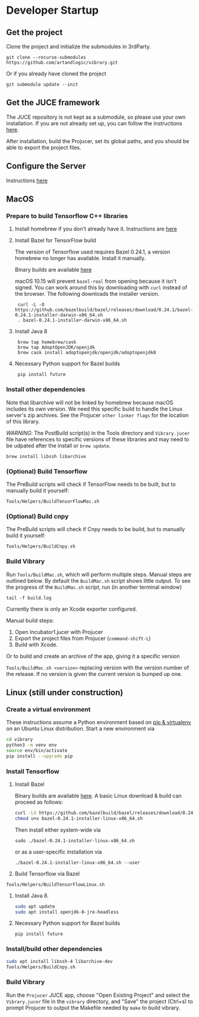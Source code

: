 # Developer Startup

## Get the project

Clone the project and initialize the submodules in 3rdParty.

    git clone --recurse-submodules https://github.com/artandlogic/vibrary.git

Or if you already have cloned the project
        
    git submodule update --init


## Get the JUCE framework

The JUCE repository is not kept as a submodule, so please use your own installation. If you are not already set up, you can follow the instructions [here](https://github.com/WeAreROLI/JUCE).

After installation, build the Projucer, set its global paths, and you should be able to export the project files.

## Configure the Server

Instructions [here](./README-Server.md)

## MacOS

### Prepare to build Tensorflow C++ libraries

1. Install homebrew if you don't already have it. Instructions are [here](https://brew.sh)

1. Install Bazel for TensorFlow build

    The version of Tensorflow used requires Bazel 0.24.1, a version homebrew no longer has available. Install it manually.

    Binary builds are available [here](https://github.com/bazelbuild/bazel/releases/tag/0.24.1)
    
    macOS 10.15 will prevent `bazel-real` from opening because it isn't signed. You can work around this by downloading with `curl` instead of the browser. The following downloads the installer version. 
    
        curl -L -O https://github.com/bazelbuild/bazel/releases/download/0.24.1/bazel-0.24.1-installer-darwin-x86_64.sh
        . bazel-0.24.1-installer-darwin-x86_64.sh
    
1. Install Java 8

        brew tap homebrew/cask
        brew tap AdoptOpenJDK/openjdk
        brew cask install adoptopenjdk/openjdk/adoptopenjdk8
    
1. Necessary Python support for Bazel builds
   
        pip install future
    
### Install other dependencies

Note that libarchive will not be linked by homebrew because macOS includes its own version. We need this specific build to handle the Linux server's zip archives. See the Projucer `other linker flags` for the location of this library.

*WARNING*: The PostBuild script(s) in the Tools directory and `Vibrary.jucer` file have references to specific versions of these libraries and may need to be udpated after the install or `brew update`.

    brew install libssh libarchive

### (Optional) Build Tensorflow

The PreBuild scripts will check if TensorFlow needs to be built, but to manually build it yourself:

    Tools/Helpers/BuildTensorFlowMac.sh


### (Optional) Build cnpy

The PreBuild scripts will check if Cnpy needs to be build, but to manually build it yourself:

    Tools/Helpers/BuildCnpy.sh

### Build Vibrary

Run `Tools/BuildMac.sh`, which will perform multiple steps.  Manual steps are outlined below.
By default the `BuildMac.sh` script shows little output.  To see the progress of the `BuildMac.sh` script, run (in another terminal window)

    tail -f build.log

Currently there is only an Xcode exporter configured.

Manual build steps:
1. Open Incubator1.jucer with Projucer
1. Export the project files from Projucer (`command-shift-L`)
1. Build with Xcode.

Or to build and create an archive of the app, giving it a specific version

 `Tools/BuildMac.sh <version>` replacing version with the version number of the release. If no version is given the current version is bumped up one.



## Linux (still under construction)

### Create a virtual environment

These instructions assume a Python environment based on [pip & virtualenv](https://packaging.python.org/guides/installing-using-pip-and-virtual-environments/) on an Ubuntu Linux distribution. Start a new environment via

```bash
cd vibrary
python3 -m venv env
source env/bin/activate
pip install --upgrade pip
```

### Install Tensorflow

<!-- You can either [install a binary via `pip`](https://www.tensorflow.org/install/pip), such as the GPU-enabled version

```
pip install tensorflow-gpu==1.15
```

or you can perform the following steps to build from source: -->

1. Install Bazel

   Binary builds are available [here](https://github.com/bazelbuild/bazel/releases/tag/0.24.1).  A basic Linux download & build can proceed as follows:

   ```bash
   curl -LO https://github.com/bazelbuild/bazel/releases/download/0.24.1/bazel-0.24.1-installer-linux-x86_64.sh
   chmod u+x bazel-0.24.1-installer-linux-x86_64.sh
   ```

   Then install either system-wide via 

   ```sudo ./bazel-0.24.1-installer-linux-x86_64.sh```

   or as a user-specific installation via 

   ```./bazel-0.24.1-installer-linux-x86_64.sh --user```

1. Build Tensorflow via Bazel

```Tools/Helpers/BuildTensorFlowLinux.sh```

1. Install Java 8. 

   ```bash
   sudo apt update
   sudo apt install openjdk-8-jre-headless
   ```

1. Necessary Python support for Bazel builds

   `pip install future`


### Install/build other dependencies

```bash
sudo apt install libssh-4 libarchive-dev
Tools/Helpers/BuildCnpy.sh
```

### Build Vibrary

Run the `Projucer` JUCE app, choose "Open Existing Project" and select the `Vibrary.jucer` file in the `vibrary` directory, and "Save" the project (Ctrl+s) to prompt Projucer to output the Makefile needed by `make` to build vibrary.
